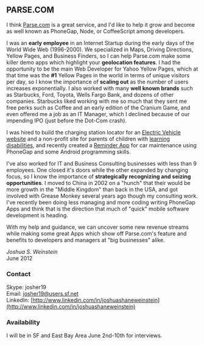 ## PARSE.COM

I think [Parse.com](https://parse.com/) is a great service, and I'd like to help it grow and become as well known as PhoneGap, Node, or CoffeeScript among developers.

I was an **early employee** in an Internet Startup during the early days of the World Wide Web (1996-2000). 
We specialized in Maps, Driving Directions, Yellow Pages, and Business Finders, 
so I can help Parse.com make some killer demo apps which highlight your **geolocation features**. 
I had the opportunity to be the main Web Developer for Yahoo Yellow Pages, which at that time was the **#1** Yellow Pages in the world in terms of unique visitors per day, so I know the importance of **scaling out** as the number of users increases exponentially. 
I also worked with many **well known brands** such as Starbucks, Ford, Toyota, Wells Fargo Bank, and dozens of other companies. 
Starbucks liked working with me so much that they sent me free perks such as Coffee and an early edition of the Cranium Game, and even offered me a job as an IT Manager, 
which I declined because of our impending IPO (just before the Dot-Com crash). 

I was hired to build the charging station locator for an [Electric Vehicle website](http://www.4evriders.org/locator/)
and a non-profit site for parents of children with [learning disabilities](http://www.yourchildsroad.com/), 
and recently created a [Reminder App](http://www.greasemonkey.cn/en/) for car maintenance using PhoneGap and some Android programming skills.

I've also worked for IT and Business Consulting businesses with less than 9 employees. 
One closed it's doors while the other expanded by changing focus, so I know the importance of **strategically recognizing and seizing opportunities**. 
I moved to China in 2002 on a "hunch" that their would be more growth in the "Middle Kingdom" than back in the USA, and 
got involved with Grease Monkey several years ago though my consulting work. 
I've recently been doing less managing and more coding writing PhoneGap Apps 
and think that is the direction that much of "quick" mobile software development is heading. 

With my help and guidance, we can uncover some new revenue streams while making some great Apps which show off Parse.com's feature and benefits to developers and managers at "big businesses" alike.

_Joshua S. Weinstein_  
June 2012  

### Contact
Skype: josher19  
Email: josher19@users.sf.net  
LinkedIn: [http://www.linkedin.com/in/joshuashaneweinstein](http://www.linkedin.com/in/joshuashaneweinstein)

### Availability
I will be in SF and East Bay Area June 2nd-10th for interviews.
